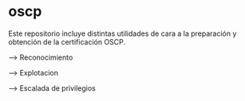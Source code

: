 # oscp

Este repositorio incluye distintas utilidades de cara a la preparación y obtención de la certificación OSCP.

--> Reconocimiento


--> Explotacion



--> Escalada de privilegios